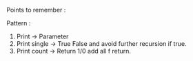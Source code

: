 Points to remember :

Pattern :
1. Print -> Parameter
2. Print single -> True False and avoid further recursion if true.
3. Print count -> Return 1/0 add all f return.